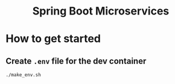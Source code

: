 <h1 align="center">Spring Boot Microservices</h1>

# How to get started

## Create `.env` file for the dev container
```bash
./make_env.sh
```
